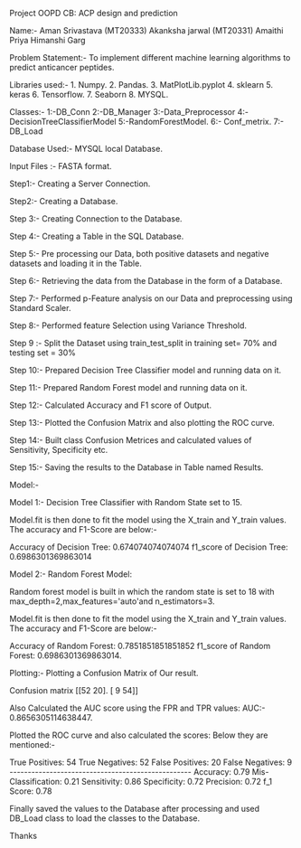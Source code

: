 Project OOPD CB: ACP design and prediction

Name:- Aman Srivastava (MT20333) Akanksha jarwal (MT20331) Amaithi Priya
Himanshi Garg

Problem Statement:- To implement different machine learning algorithms
to predict anticancer peptides.

Libraries used:- 1. Numpy. 2. Pandas. 3. MatPlotLib.pyplot 4. sklearn 5.
keras 6. Tensorflow. 7. Seaborn 8. MYSQL.

Classes:- 1:-DB\_Conn 2:-DB\_Manager 3:-Data\_Preprocessor
4:-DecisionTreeClassifierModel 5:-RandomForestModel. 6:- Conf\_metrix.
7:- DB\_Load

Database Used:- MYSQL local Database.

Input Files :- FASTA format.

Step1:- Creating a Server Connection.

Step2:- Creating a Database.

Step 3:- Creating Connection to the Database.

Step 4:- Creating a Table in the SQL Database.

Step 5:- Pre processing our Data, both positive datasets and negative
datasets and loading it in the Table.

Step 6:- Retrieving the data from the Database in the form of a
Database.

Step 7:- Performed p-Feature analysis on our Data and preprocessing
using Standard Scaler.

Step 8:- Performed feature Selection using Variance Threshold.

Step 9 :- Split the Dataset using train\_test\_split in training set=
70% and testing set = 30%

Step 10:- Prepared Decision Tree Classifier model and running data on
it.

Step 11:- Prepared Random Forest model and running data on it.

Step 12:- Calculated Accuracy and F1 score of Output.

Step 13:- Plotted the Confusion Matrix and also plotting the ROC curve.

Step 14:- Built class Confusion Metrices and calculated values of
Sensitivity, Specificity etc.

Step 15:- Saving the results to the Database in Table named Results.

Model:-

Model 1:- Decision Tree Classifier with Random State set to 15.

Model.fit is then done to fit the model using the X\_train and Y\_train
values. The accuracy and F1-Score are below:-

Accuracy of Decision Tree: 0.674074074074074 f1\_score of Decision Tree:
0.6986301369863014

Model 2:- Random Forest Model:

Random forest model is built in which the random state is set to 18 with
max\_depth=2,max\_features='auto'and n\_estimators=3.

Model.fit is then done to fit the model using the X\_train and Y\_train
values. The accuracy and F1-Score are below:-

Accuracy of Random Forest: 0.7851851851851852 f1\_score of Random
Forest: 0.6986301369863014.

Plotting:- Plotting a Confusion Matrix of Our result.

Confusion matrix \[\[52 20\]. \[ 9 54\]\]

Also Calculated the AUC score using the FPR and TPR values: AUC:-
0.8656305114638447.

Plotted the ROC curve and also calculated the scores: Below they are
mentioned:-

True Positives: 54 True Negatives: 52 False Positives: 20 False
Negatives: 9 --------------------------------------------------
Accuracy: 0.79 Mis-Classification: 0.21 Sensitivity: 0.86 Specificity:
0.72 Precision: 0.72 f\_1 Score: 0.78

Finally saved the values to the Database after processing and used
DB\_Load class to load the classes to the Database.

Thanks
